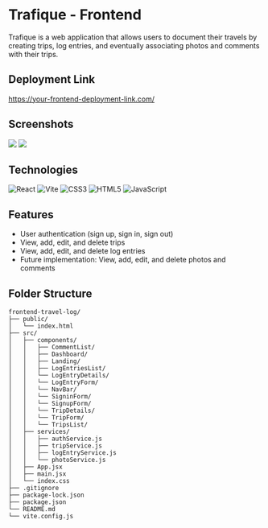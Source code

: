 # Trafique - Frontend

Trafique is a web application that allows users to document their travels by creating trips, log entries, and eventually associating photos and comments with their trips.

## Deployment Link
<a href='https://your-frontend-deployment-link.com/'>https://your-frontend-deployment-link.com/</a>

## Screenshots
<img src="https://i.imgur.com/8FE2NeH.png">
<img src="https://i.imgur.com/Kerldxq.png">

## Technologies
![React](https://img.shields.io/badge/React-%2320232a.svg?style=for-the-badge&logo=react&logoColor=%2361DAFB)
![Vite](https://img.shields.io/badge/Vite-646CFF.svg?style=for-the-badge&logo=vite&logoColor=white)
![CSS3](https://img.shields.io/badge/css3-%231572B6.svg?style=for-the-badge&logo=css3&logoColor=white)
![HTML5](https://img.shields.io/badge/html5-%23E34F26.svg?style=for-the-badge&logo=html5&logoColor=white)
![JavaScript](https://img.shields.io/badge/javascript-%23323330.svg?style=for-the-badge&logo=javascript&logoColor=%23F7DF1E)


## Features

- User authentication (sign up, sign in, sign out)
- View, add, edit, and delete trips
- View, add, edit, and delete log entries
- Future implementation: View, add, edit, and delete photos and comments


## Folder Structure

```plaintext
frontend-travel-log/
├── public/
│   └── index.html
├── src/
│   ├── components/
│   │   ├── CommentList/
│   │   ├── Dashboard/
│   │   ├── Landing/
│   │   ├── LogEntriesList/
│   │   └── LogEntryDetails/
│   │   └── LogEntryForm/
│   │   └── NavBar/
│   │   └── SigninForm/
│   │   └── SignupForm/
│   │   └── TripDetails/
│   │   └── TripForm/
│   │   └── TripsList/
│   ├── services/
│   │   ├── authService.js
│   │   ├── tripService.js
│   │   ├── logEntryService.js
│   │   └── photoService.js
│   ├── App.jsx
│   ├── main.jsx
│   └── index.css
├── .gitignore
├── package-lock.json
├── package.json
└── README.md
└── vite.config.js
